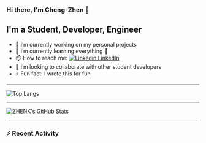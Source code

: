 ### Hi there, I'm Cheng-Zhen 👋

## I'm a Student, Developer, Engineer
- 🔭 I’m currently working on my personal projects
- 🌱 I’m currently learning everything 🤣
- 📫 How to reach me: [![Linkedin](https://i.stack.imgur.com/gVE0j.png) LinkedIn](https://www.linkedin.com/in/chengzhenyang/)
- 👯 I’m looking to collaborate with other student developers
- ⚡ Fun fact: I wrote this for fun

---

![Top Langs](https://github-readme-stats.vercel.app/api/top-langs/?username=scorpionknifes&layout=compact&theme=dracula&card_width=495)

---

![ZHENK's GitHub Stats](https://github-readme-stats.vercel.app/api?username=scorpionknifes&show_icons=true&count_private=true&hide=stars&theme=dracula)

---

### :zap: Recent Activity

<!--START_SECTION:activity-->
<!--END_SECTION:activity-->